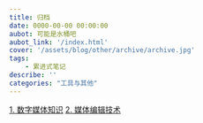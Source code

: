 ```yaml
---
title: 归档
date: 0000-00-00 00:00:00
aubot: 可能是水桶吧
aubot_link: '/index.html'
cover: '/assets/blog/other/archive/archive.jpg'
tags: 
    - 累进式笔记
describe: ''
categories: "工具与其他"
---
```

[1. 数字媒体知识](/assets/blog/other/archive/1.数字媒体知识.pdf)
[2. 媒体编辑技术](/assets/blog/other/archive/2.媒体编辑技术.pdf)